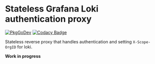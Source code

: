 # Stateless Grafana Loki authentication proxy
[![PkgGoDev](https://pkg.go.dev/badge/go.bnck.me/loki-auth-proxy)](https://pkg.go.dev/go.bnck.me/loki-auth-proxy)
[![Codacy Badge](https://app.codacy.com/project/badge/Grade/a7da697dfae94a39bb74394ccf472df7)](https://www.codacy.com/gh/jpbede/loki-auth-proxy/dashboard)

Stateless reverse proxy that handles authentication and setting `X-Scope-OrgID` for loki.

**Work in progress**

